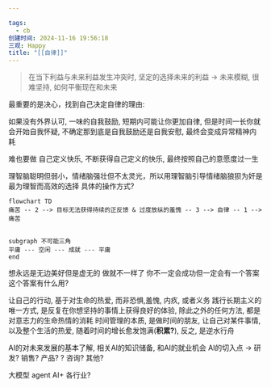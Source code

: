 ```yaml
---

tags:
  - cb
创建时间: 2024-11-16 19:56:18
三观: Happy
title: "[[自律]]"
---
```

> 在当下利益与未来利益发生冲突时, 坚定的选择未来的利益
> -> 未来模糊, 很难坚持, 如何平衡现在和未来

最重要的是决心，找到自己决定自律的理由:


如果没有外界认可, 一味的自我鼓励, 短期内可能让你更加自律, 但是时间一长你就会开始自我怀疑, 不确定那到底是自我鼓励还是自我安慰, 最终会变成异常精神内耗

难也要做
自己定义快乐, 不断获得自己定义的快乐, 最终按照自己的意愿度过一生

理智脑聪明但弱小，情绪脑强壮但不太灵光，所以用理智脑引导情绪脑狼狈为奸是最为理智而高效的选择
具体的操作方式? 

```mermaid
flowchart TD
痛苦 -- 2 --> 目标无法获得持续的正反馈 & 过度放纵的羞愧 -- 3 --> 自律 -- 1 -->痛苦


subgraph 不可能三角
平庸 --- 空闲 --- 成就 --- 平庸
end
```



想永远是无边美好但是虚无的 做就不一样了 你不一定会成功但一定会有一个答案
这个答案有什么用? 


让自己的行动, 基于对生命的热爱, 而非恐惧,羞愧, 内疚, 或者义务
践行长期主义的唯一方式, 是反复在你想坚持的事情上获得良好的体验, 除此之外的任何方法, 都是对意志力的生命热情的消耗
时间管理的本质, 是做时间的朋友, 让自己对某件事情, 以及整个生活的热爱, 随着时间的增长愈发饱满(**积累?**), 反之, 是逆水行舟


AI的对未来发展的基本了解, 相关AI的知识储备, 和AI的就业机会
AI的切入点 -> 研发? 销售? 产品? ? 咨询?  其他?

大模型 
agent 
AI+ 各行业? 


